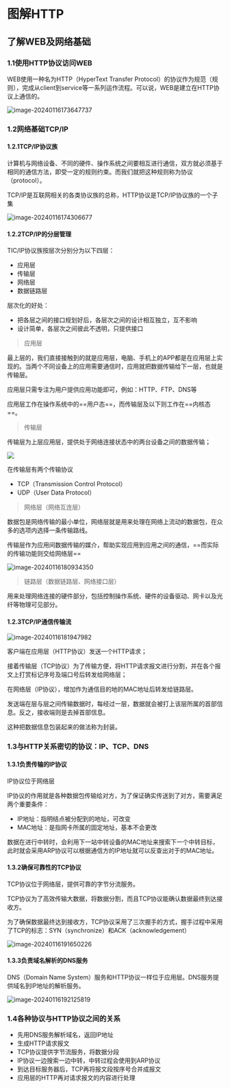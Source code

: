 # 图解HTTP

## 了解WEB及网络基础

### 1.1使用HTTP协议访问WEB

WEB使用一种名为HTTP（HyperText Transfer Protocol）的协议作为规范（规则），完成从client到service等一系列运作流程。可以说，WEB是建立在HTTP协议上通信的。

![image-20240116173647737](https://gitee.com/lyydsheep/pic/raw/master/202401161736866.png)

### 1.2网络基础TCP/IP

#### 1.2.1TCP/IP协议族

计算机与网络设备、不同的硬件、操作系统之间要相互进行通信，双方就必须基于相同的通信方法，即受一定的规则约束。而我们就把这种规则称为协议（protocol）。

TCP/IP是互联网相关的各类协议族的总称，HTTP协议是TCP/IP协议族的一个子集

![image-20240116174306677](https://gitee.com/lyydsheep/pic/raw/master/202401161743742.png)

#### 1.2.2TCP/IP的分层管理

TIC/IP协议族按层次分别分为以下四层：

- 应用层
- 传输层
- 网络层
- 数据链路层

层次化的好处：

- 把各层之间的接口规划好后，各层次之间的设计相互独立，互不影响
- 设计简单，各层次之间彼此不透明，只提供接口

> 应用层

最上层的，我们直接接触到的就是应用层，电脑、手机上的APP都是在应用层上实现的。当两个不同设备上的应用需要通信时，应用就把数据传输给下一层，也就是传输层。

应用层只需专注为用户提供应用功能即可，例如：HTTP、FTP、DNS等

应用层工作在操作系统中的==用户态==，而传输层及以下则工作在==内核态==。

> 传输层

传输层为上层应用层，提供处于网络连接状态中的两台设备之间的数据传输；

![](https://gitee.com/lyydsheep/pic/raw/master/202401161800543.png)

在传输层有两个传输协议

- TCP（Transmission Control Protocol）
- UDP（User Data Protocol）

> 网络层（网络互连层）

数据包是网络传输的最小单位，网络层就是用来处理在网络上流动的数据包，在众多的选项内选择一条传输路线。

传输层作为应用间数据传输的媒介，帮助实现应用到应用之间的通信，==而实际的传输功能则交给网络层==

![image-20240116180934350](https://gitee.com/lyydsheep/pic/raw/master/202401161809447.png)

> 链路层（数据链路层、网络接口层）

用来处理网络连接的硬件部分，包括控制操作系统、硬件的设备驱动、网卡以及光纤等物理可见部分。

#### 1.2.3TCP/IP通信传输流

![image-20240116181947982](https://gitee.com/lyydsheep/pic/raw/master/202401161819080.png)

客户端在应用层（HTTP协议）发送一个HTTP请求；

接着传输层（TCP协议）为了传输方便，将HTTP请求报文进行分割，并在各个报文上打赏标记序号及端口号后转发给网络层；

在网络层（IP协议），增加作为通信目的地的MAC地址后转发给链路层。

发送端在层与层之间传输数据时，每经过一层，数据就会被打上该层所属的首部信息。反之，接收端则是去掉首部信息。

这种把数据信息包装起来的做法称为封装。

### 1.3与HTTP关系密切的协议：IP、TCP、DNS

#### 1.3.1负责传输的IP协议

IP协议位于网络层

IP协议的作用就是各种数据包传输给对方，为了保证确实传送到了对方，需要满足两个重要条件：

- IP地址：指明结点被分配到的地址，可改变
- MAC地址：是指网卡所属的固定地址，基本不会更改

数据在进行中转时，会利用下一站中转设备的MAC地址来搜索下一个中转目标，此时就会采用ARP协议可以根据通信方的IP地址就可以反查出对于的MAC地址。

#### 1.3.2确保可靠性的TCP协议

TCP协议位于网络层，提供可靠的字节分流服务。

TCP协议为了高效传输大数据，将数据分割，而且TCP协议能确认数据最终到达接收方。

为了确保数据最终达到接收方，TCP协议采用了三次握手的方式，握手过程中采用了TCP的标志：SYN（synchronize）和ACK（acknowledgement）

![image-20240116191650226](https://gitee.com/lyydsheep/pic/raw/master/202401161916379.png)

#### 1.3.3负责域名解析的DNS服务

DNS（Domain Name System）服务和HTTP协议一样位于应用层。DNS服务提供域名到IP地址的解析服务。

![image-20240116192125819](https://gitee.com/lyydsheep/pic/raw/master/202401161921939.png)

### 1.4各种协议与HTTP协议之间的关系

- 先用DNS服务解析域名，返回IP地址
- 生成HTTP请求报文
- TCP协议提供字节流服务，将数据分段
- IP协议一边搜索一边中转，中转过程会使用到ARP协议
- 到达目标服务器后，TCP再将报文段按序号合并成报文
- 应用层的HTTP再对请求报文的内容进行处理